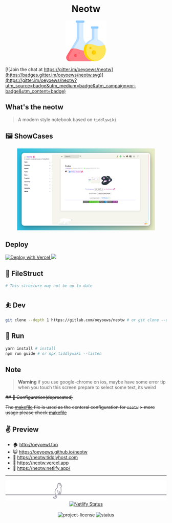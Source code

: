 <div align="center">

<h1>Neotw</h1>

<img src="./img/flask.png" height=128 alt="flask">

</div>

[![Join the chat at https://gitter.im/oeyoews/neotw](https://badges.gitter.im/oeyoews/neotw.svg)](https://gitter.im/oeyoews/neotw?utm_source=badge&utm_medium=badge&utm_campaign=pr-badge&utm_content=badge)

## What's the neotw

> A modern style notebook based on `tiddlywiki`

## 🖼️ ShowCases

<center>
<img src="./img/011.png" height=256 alt="011">
</center>

## Deploy

<!-- https://vercel.com/docs/deploy-button -->
<a target="_blank" href="https://vercel.com/new/clone?repository-url=https%3A%2F%2Fgithub.com%2Foeyoews%2Fneotw">
<img src="https://vercel.com/button" alt="Deploy with Vercel" />
</a>

<!-- https://docs.netlify.com/site-deploys/create-deploys/ -->
<a target="_blank" href="https://app.netlify.com/start/deploy?repository=https://github.com/oeyoews/neotw">
<img src="https://www.netlify.com/img/deploy/button.svg">
</a>

## 📂 FileStruct

```bash
# This structure may not be up to date
```

## ⛹️ Dev

```bash
git clone --depth 1 https://gitlab.com/oeyoews/neotw # or git clone --depth 1 https://github.com/oeyoews/neotw
```

## 👟 Run

```bash
yarn install # install
npm run guide # or npx tiddlywiki --listen
```

## Note

> **Warning**
> if you use google-chrome on ios, maybe have some error tip when you touch this
> screen prepare to select some text, its weird

~~## 🐥 Configuration(deprecated)~~

~~The [makefile](makefile) file is used as the centeral configuration for `neotw`~~
~~> more usage please check [makefile](makefile)~~

## ✌ Preview

- 🏠 http://oeyoewl.top
- 😺 https://oeyoews.github.io/neotw
- 🦿 https://neotw.tiddlyhost.com
- 🌋 https://neotw.vercel.app
- 🤺 https://neotw.netlify.app/

---

<div align="center">
<div>
<img src="./img/cat.svg" alt="cat"/>
</div>
<a target="_blank" href="https://app.netlify.com/sites/neotw/deploys">
<img src="https://api.netlify.com/api/v1/badges/7654bd58-2df9-4962-9a81-4cca9cf78b9c/deploy-status" alt="Netlify Status" >
 </a>
 <br>
 <br>
<img src="https://img.shields.io/badge/License-MIT-blueviolet.svg?style=for-the-badge&color=blue" alt="project-license">
<img src="https://img.shields.io/badge/Status-DONE-blueviolet.svg?style=for-the-badge&logo=Chakra-Ui&color=90E59A&logoColor=green" alt="status" >
</div>
